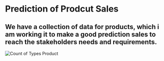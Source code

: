 # Prediction of Prodcut Sales
## We have a collection of data for products, which i am working it to make a good prediction sales to reach the stakeholders needs and requirements.
![Count of Types Product](https://github.com/1995anas/Prediction_of_Product_Sales/assets/144110812/c1c5fb55-b234-44ba-b4ed-2960295f86eb)
